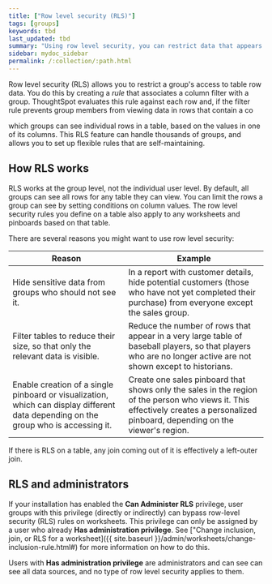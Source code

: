 ```yaml
---
title: ["Row level security (RLS)"]
tags: [groups]
keywords: tbd
last_updated: tbd
summary: "Using row level security, you can restrict data that appears in search results and pinboards by group."
sidebar: mydoc_sidebar
permalink: /:collection/:path.html
---
```

Row level security (RLS) allows you to restrict a group's access to table row data. You do this by creating a _rule_ that associates a column filter with a group. ThoughtSpot evaluates this rule against each row and, if the filter rule prevents group members from viewing data in rows that contain a co

 which groups can see individual
rows in a table, based on the values in one of its columns. This RLS feature can
handle thousands of groups, and allows you to set up flexible rules that are
self-maintaining.

## How RLS works

RLS works at the group level, not the individual user level. By default, all groups can see all rows for any table they can view. You can limit the rows a group can see by setting conditions on column values. The row level security rules you define on a table also apply to any worksheets and pinboards based on that table.

There are several reasons you might want to use row level security:

|Reason|Example|
|------|-------|
|Hide sensitive data from groups who should not see it.|In a report with customer details, hide potential customers (those who have not yet completed their purchase) from everyone except the sales group.|
|Filter tables to reduce their size, so that only the relevant data is visible.|Reduce the number of rows that appear in a very large table of baseball players, so that players who are no longer active are not shown except to historians.|
|Enable creation of a single pinboard or visualization, which can display different data depending on the group who is accessing it.|Create one sales pinboard that shows only the sales in the region of the person who views it. This effectively creates a personalized pinboard, depending on the viewer's region.|


If there is RLS on a table, any join coming out of it is effectively a left-outer join.

## RLS and administrators

If your installation has enabled the **Can Administer RLS** privilege, user
groups with this privilege (directly or indirectly) can bypass row-level
security (RLS) rules on worksheets. This privilege can only be assigned by a
user who already **Has administration privilege**. See ["Change inclusion, join, or RLS for a worksheet]({{ site.baseurl }}/admin/worksheets/change-inclusion-rule.html#) for more information on how to do this.

Users with **Has administration privilege** are administrators and can see can see all data sources, and no type of row level security applies to them.
